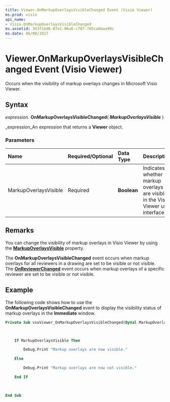 ```yaml
---
title: Viewer.OnMarkupOverlaysVisibleChanged Event (Visio Viewer)
ms.prod: visio
api_name:
- Visio.OnMarkupOverlaysVisibleChanged
ms.assetid: 343f1bd6-07e1-06a0-c707-7b5ca6baa99c
ms.date: 06/08/2017
---
```



# Viewer.OnMarkupOverlaysVisibleChanged Event (Visio Viewer)

Occurs when the visibility of markup overlays changes in Microsoft Visio Viewer.


## Syntax

 _expression_. **OnMarkupOverlaysVisibleChanged**( **_MarkupOverlaysVisible_** )

 _expression_An expression that returns a  **Viewer** object.


### Parameters



|**Name**|**Required/Optional**|**Data Type**|**Description**|
|:-----|:-----|:-----|:-----|
|MarkupOverlaysVisible|Required| **Boolean**|Indicates whether markup overlays are visible in the Visio Viewer user interface.|

## Remarks

You can change the visibility of markup overlays in Visio Viewer by using the  **[MarkupOverlaysVisible](Visio.MarkupOverlaysVisible.md)** property.

The  **OnMarkupOverlaysVisibleChanged** event occurs when markup overlays for all reviewers in a drawing are set to be visible or not visible. The **[OnReviewerChanged](Visio.OnReviewerChanged.md)** event occurs when markup overlays of a specific reviewer are set to be visible or not visible.


## Example

The following code shows how to use the  **OnMarkupOverlaysVisibleChanged** event to display the visibility status of markup overlays in the **Immediate** window.


```vb
Private Sub vsoViewer_OnMarkupOverlaysVisibleChanged(ByVal MarkupOverlaysVisible As Boolean)



    If MarkupOverlaysVisible Then

        Debug.Print "Markup overlays are now visible."

    Else

        Debug.Print "Markup overlays are now not visible."

    End If

        

End Sub
```



